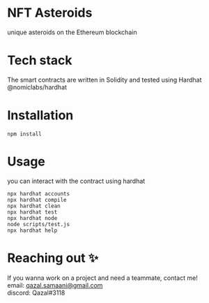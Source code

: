 # NFT Asteroids
unique asteroids on the Ethereum blockchain<br />
# Tech stack 
The smart contracts are written in Solidity and tested using Hardhat @nomiclabs/hardhat<br />
# Installation
```
npm install
```
# Usage
you can interact with the contract using hardhat 

```shell
npx hardhat accounts
npx hardhat compile
npx hardhat clean
npx hardhat test
npx hardhat node
node scripts/test.js
npx hardhat help
```
# Reaching out ✨
If you wanna work on a project and need a teammate, contact me!<br />
email: qazal.samaani@gmail.com<br />
discord: Qazal#3118

